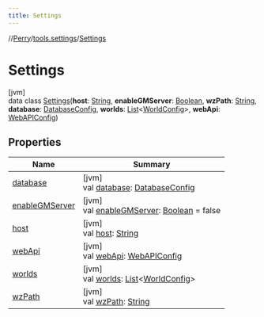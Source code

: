 ```yaml
---
title: Settings
---
```

//[Perry](../../../index.html)/[tools.settings](../index.html)/[Settings](index.html)



# Settings



[jvm]\
data class [Settings](index.html)(**host**: [String](https://kotlinlang.org/api/latest/jvm/stdlib/kotlin/-string/index.html), **enableGMServer**: [Boolean](https://kotlinlang.org/api/latest/jvm/stdlib/kotlin/-boolean/index.html), **wzPath**: [String](https://kotlinlang.org/api/latest/jvm/stdlib/kotlin/-string/index.html), **database**: [DatabaseConfig](../-database-config/index.html), **worlds**: [List](https://kotlinlang.org/api/latest/jvm/stdlib/kotlin.collections/-list/index.html)<[WorldConfig](../-world-config/index.html)>, **webApi**: [WebAPIConfig](../-web-a-p-i-config/index.html))



## Properties


| Name | Summary |
|---|---|
| [database](database.html) | [jvm]<br>val [database](database.html): [DatabaseConfig](../-database-config/index.html) |
| [enableGMServer](enable-g-m-server.html) | [jvm]<br>val [enableGMServer](enable-g-m-server.html): [Boolean](https://kotlinlang.org/api/latest/jvm/stdlib/kotlin/-boolean/index.html) = false |
| [host](host.html) | [jvm]<br>val [host](host.html): [String](https://kotlinlang.org/api/latest/jvm/stdlib/kotlin/-string/index.html) |
| [webApi](web-api.html) | [jvm]<br>val [webApi](web-api.html): [WebAPIConfig](../-web-a-p-i-config/index.html) |
| [worlds](worlds.html) | [jvm]<br>val [worlds](worlds.html): [List](https://kotlinlang.org/api/latest/jvm/stdlib/kotlin.collections/-list/index.html)<[WorldConfig](../-world-config/index.html)> |
| [wzPath](wz-path.html) | [jvm]<br>val [wzPath](wz-path.html): [String](https://kotlinlang.org/api/latest/jvm/stdlib/kotlin/-string/index.html) |

